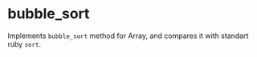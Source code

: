 # bubble_sort

Implements `bubble_sort` method for Array, and compares it with standart ruby `sort`.
